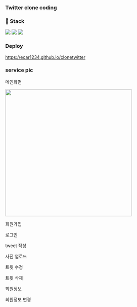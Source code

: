 ### Twitter clone coding

### :hammer: Stack
<p>
<img src="https://img.shields.io/badge/Javascript-ffb13b?style=for-the-badge&logo=Javascript&logoColor=white"/>
<img src="https://img.shields.io/badge/React-48cef7?style=for-the-badge&logo=React&logoColor=white"/>
<img src="https://img.shields.io/badge/firebasw-ffca28?style=for-the-badge&logo=firebase&logoColor=white"/>
</p>

 ### Deploy 
 https://ecar1234.github.io/clonetwitter

 ### service pic
 <p>
 <p>
 메인화면
 </p>
  <img width="400px" src="https://user-images.githubusercontent.com/68783317/108155108-a15cb900-7121-11eb-822b-3f7cb30c7164.PNG"/>
 </p>
  회원가입
  
  로그인
  
  tweet 작성
  
  사진 업로드
  
  트윗 수정
  
  트윗 삭제 
  
  회원정보
  
  회원정보 변경
  
